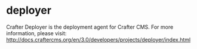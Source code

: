 deployer
==========

Crafter Deployer is the deployment agent for Crafter CMS. For more information, please visit: http://docs.craftercms.org/en/3.0/developers/projects/deployer/index.html
